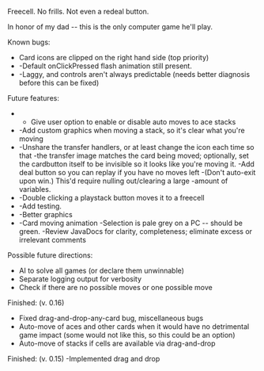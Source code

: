 Freecell. No frills. Not even a redeal button.

In honor of my dad -- this is the only computer game he'll play.

Known bugs:
 * Card icons are clipped on the right hand side (top priority)
 * -Default onClickPressed flash animation still present.
 *  -Laggy, and controls aren't always predictable (needs better diagnosis before
    this can be fixed)
   
Future features:
* - Give user option to enable or disable auto moves to ace stacks
 * -Add custom graphics when moving a stack, so it's clear what you're moving
*  -Unshare the transfer handlers, or at least change the icon each time so that
   -the transfer image matches the card being moved; optionally, set the cardbutton
itself to be invisible so it looks like you're moving it.
     -Add deal button so you can replay if you have no moves left
     -(Don't auto-exit upon win.) This'd require nulling out/clearing a large
     -amount of variables.
 * -Double clicking a playstack button moves it to a freecell
 * -Add testing. 
 * -Better graphics
 * -Card moving animation
   -Selection is pale grey on a PC -- should be green.
   -Review JavaDocs for clarity, completeness; eliminate excess or irrelevant comments
 
Possible future directions:
 * AI to solve all games (or declare them unwinnable)
 * Separate logging output for verbosity
 * Check if there are no possible moves or one possible move

Finished:  (v. 0.16)
* Fixed drag-and-drop-any-card bug, miscellaneous bugs
* Auto-move of aces and other cards when it would have no detrimental
  game impact (some would not like this, so this could be an option)
* Auto-move of stacks if cells are available via drag-and-drop

Finished: (v. 0.15)
-Implemented drag and drop

